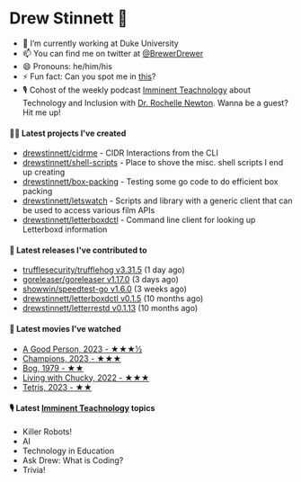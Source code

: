 
# Drew Stinnett 👋

- 🔭 I’m currently working at Duke University
- 📫 You can find me on twitter at [@BrewerDrewer](https://twitter.com/BrewerDrewer)
- 😄 Pronouns: he/him/his
- ⚡ Fun fact: Can you spot me in [this](https://www.youtube.com/watch?v=oL9WnB0qHBA)?
- 🎙 Cohost of the weekly podcast [Imminent Teachnology](https://podcast.imminentteachnology.com/) about Technology and Inclusion with [Dr. Rochelle Newton](https://www.linkedin.com/in/drrochellenewton/). Wanna be a guest? Hit me up!

#### 👨‍💻 Latest projects I've created
- [drewstinnett/cidrme](https://github.com/drewstinnett/cidrme) - CIDR Interactions from the CLI
- [drewstinnett/shell-scripts](https://github.com/drewstinnett/shell-scripts) - Place to shove the misc. shell scripts I end up creating
- [drewstinnett/box-packing](https://github.com/drewstinnett/box-packing) - Testing some go code to do efficient box packing
- [drewstinnett/letswatch](https://github.com/drewstinnett/letswatch) - Scripts and library with a generic client that can be used to access various film APIs
- [drewstinnett/letterboxdctl](https://github.com/drewstinnett/letterboxdctl) - Command line client for looking up Letterboxd information

#### 🚀 Latest releases I've contributed to
- [trufflesecurity/trufflehog v3.31.5](https://github.com/trufflesecurity/trufflehog/releases/tag/v3.31.5) (1 day ago)
- [goreleaser/goreleaser v1.17.0](https://github.com/goreleaser/goreleaser/releases/tag/v1.17.0) (3 days ago)
- [showwin/speedtest-go v1.6.0](https://github.com/showwin/speedtest-go/releases/tag/v1.6.0) (3 weeks ago)
- [drewstinnett/letterboxdctl v0.1.5](https://github.com/drewstinnett/letterboxdctl/releases/tag/v0.1.5) (10 months ago)
- [drewstinnett/letterrestd v0.1.13](https://github.com/drewstinnett/letterrestd/releases/tag/v0.1.13) (10 months ago)

#### 🍿 Latest movies I've watched
- [A Good Person, 2023 - ★★★½](https://letterboxd.com/mondodrew/film/a-good-person-2023/)
- [Champions, 2023 - ★★★](https://letterboxd.com/mondodrew/film/champions-2023/)
- [Bog, 1979 - ★★](https://letterboxd.com/mondodrew/film/bog/)
- [Living with Chucky, 2022 - ★★★](https://letterboxd.com/mondodrew/film/living-with-chucky/)
- [Tetris, 2023 - ★★](https://letterboxd.com/mondodrew/film/tetris/)

#### 🎙 Latest [Imminent Teachnology](https://podcast.imminentteachnology.com/) topics
- Killer Robots!
- AI
- Technology in Education
- Ask Drew: What is Coding?
- Trivia!

